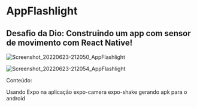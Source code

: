 # AppFlashlight

## Desafio da Dio: Construindo um app com sensor de movimento com React Native!

![Screenshot_20220623-212050_AppFlashlight](https://user-images.githubusercontent.com/103594953/175436439-7f2e4967-6dce-4e2c-838c-b4a104da8e93.jpg)

![Screenshot_20220623-212054_AppFlashlight](https://user-images.githubusercontent.com/103594953/175436491-36cc8f92-996c-4e84-bd62-5c258d7b9eb0.jpg)

Conteúdo:

Usando Expo na aplicação
expo-camera
expo-shake
gerando apk para o android
